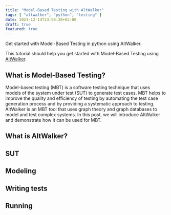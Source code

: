 ```yaml
---
title: "Model-Based Testing with AltWalker"
tags: [ "altwalker", "python", "testing" ]
date: 2021-12-14T23:58:28+02:00
draft: true
featured: true
---
```


Get started with Model-Based Testing in python using AltWalker.

This tutorial should help you get started with Model-Based Testing using [AltWalker](https://altwalker.github.io/altwalker/).

<!--more-->

## What is Model-Based Testing?

Model-based testing (MBT) is a software testing technique that uses models of the system under test (SUT) to generate test cases. MBT helps to improve the quality and efficiency of testing by automating the test case generation process and by providing a systematic approach to testing. AltWalker is an MBT tool that uses graph theory and graph databases to model and test complex systems. In this
post, we will introduce AltWalker and demonstrate how it can be used for MBT.

## What is AltWalker?

## SUT

## Modeling

## Writing tests

## Running
